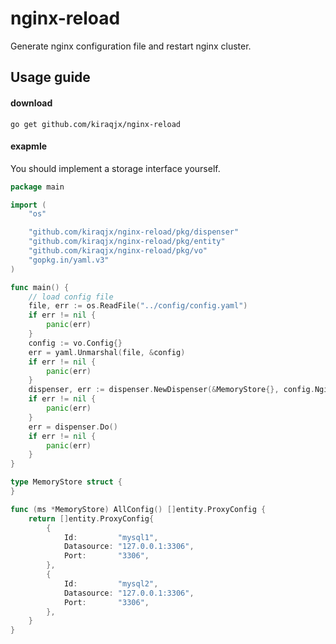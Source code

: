 # nginx-reload
Generate nginx configuration file and restart nginx cluster.

## Usage guide

#### download
```shell
go get github.com/kiraqjx/nginx-reload
```

#### exapmle
You should implement a storage interface yourself.

```go
package main

import (
	"os"

	"github.com/kiraqjx/nginx-reload/pkg/dispenser"
	"github.com/kiraqjx/nginx-reload/pkg/entity"
	"github.com/kiraqjx/nginx-reload/pkg/vo"
	"gopkg.in/yaml.v3"
)

func main() {
	// load config file
	file, err := os.ReadFile("../config/config.yaml")
	if err != nil {
		panic(err)
	}
	config := vo.Config{}
	err = yaml.Unmarshal(file, &config)
	if err != nil {
		panic(err)
	}
	dispenser, err := dispenser.NewDispenser(&MemoryStore{}, config.NginxTemplate, config.SshConfigs, false)
	if err != nil {
		panic(err)
	}
	err = dispenser.Do()
	if err != nil {
		panic(err)
	}
}

type MemoryStore struct {
}

func (ms *MemoryStore) AllConfig() []entity.ProxyConfig {
	return []entity.ProxyConfig{
		{
			Id:         "mysql1",
			Datasource: "127.0.0.1:3306",
			Port:       "3306",
		},
		{
			Id:         "mysql2",
			Datasource: "127.0.0.1:3306",
			Port:       "3306",
		},
	}
}

```
